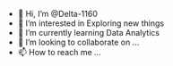 - 👋 Hi, I’m @Delta-1160
- 👀 I’m interested in Exploring new things
- 🌱 I’m currently learning Data Analytics
- 💞️ I’m looking to collaborate on ...
- 📫 How to reach me ...

<!---
Delta-1160/Delta-1160 is a ✨ special ✨ repository because its `README.md` (this file) appears on your GitHub profile.
You can click the Preview link to take a look at your changes.
--->
